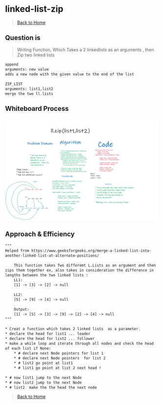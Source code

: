 # linked-list-zip

> [Back to Home](../README.md)

## Question is

> Writing Function, Which Takes a 2 linkedlists as an arguments , then Zip two linked lists

    append
    arguments: new value
    adds a new node with the given value to the end of the list

    ZIP_LIST
    arguments: list1,list2
    merge the two ll.lists

## **Whiteboard Process**

![image](./ll_ziplist.png)

## Approach & Efficiency

    """
    Helped from https://www.geeksforgeeks.org/merge-a-linked-list-into-another-linked-list-at-alternate-positions/

        This function takes Two differemt L.Lists as an argument and then zips them together ex, also takes in consideration the difference in lengths between the two linked lists :
        LL1:
        [1] -> [3] -> [2] -> null

        LL2:
        [5] -> [9] -> [4] -> null

        Output:
        [1] -> [5] -> [3] -> [9] -> [2] -> [4] -> null
    """

    * Creat a function which takes 2 linked lists  as a parameter.
    * declare the head for list1 ... leader
    * declare the head for list2 ... follower
    * make a while loop and iterate through all nodes and check the head of each list if None:
        * # declare next Node pointers for list 1
        * # declare next Node pointers  for list 2
        * # list2 go point at list1
        * # list1 go point at list 2 next head !

    * # now list1 jump to the next Node
    * # now list2 jump to the next Node
    * # list2  make the the head the next node

> [Back to Home](../README.md)
